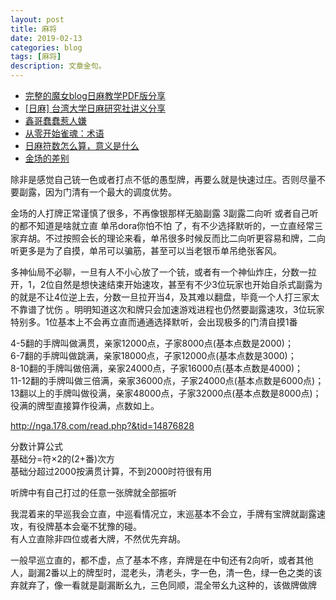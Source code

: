 ```yaml
---
layout: post
title: 麻将
date: 2019-02-13
categories: blog
tags: [麻将]
description: 文章金句。
---
```



- [完整的魔女blog日麻教学PDF版分享](http://bbs.nga.cn/read.php?tid=16199422)
- [[日麻] 台湾大学日麻研究社讲义分享 ](http://bbs.nga.cn/read.php?tid=16305312)
- [鑫哥蠢蠢惹人嫌](http://blog.sina.cn/dpool/blog/u/2138617711)
- [从零开始雀魂：术语](https://tieba.baidu.com/p/6031756563?lp=5027&mo_device=1&is_jingpost=0&pn=0&#type=3)
- [日麻符数怎么算，意义是什么](http://bbs.nga.cn/read.php?tid=16423775)
- [金场的差别](http://bbs.nga.cn/read.php?tid=16432422&rand=846)


除非是感觉自己铳一色或者打点不低的愚型牌，再要么就是快速过庄。否则尽量不要副露，因为门清有一个最大的调度优势。<br>

金场的人打牌正常谨慎了很多，不再像银那样无脑副露 3副露二向听 或者自己听的都不知道是啥就立直 单吊dora你怕不怕 了，有不少选择默听的，一立直经常三家弃胡。不过按照会长的理论来看，单吊很多时候反而比二向听更容易和牌，二向听更多是为了自摸，单吊可以骗筋，甚至可以当老银币单吊绝张客风。<br>

多神仙局不必聊，一旦有人不小心放了一个铳，或者有一个神仙炸庄，分数一拉开，1，2位自然是想快速结束开始速攻，甚至有不少3位玩家也开始自杀式副露为的就是不让4位逆上去，分数一旦拉开当4，及其难以翻盘，毕竟一个人打三家太不靠谱了忧伤 。明明知道这次和牌只会加速游戏进程也仍然要副露速攻，3位玩家特别多。1位基本上不会再立直而通通选择默听，会出现极多的门清自摸1番 


4-5翻的手牌叫做满贯，亲家12000点，子家8000点(基本点数是2000)；<br>
6-7翻的手牌叫做跳满，亲家18000点，子家12000点(基本点数是3000)；<br>
8-10翻的手牌叫做倍满，亲家24000点，子家16000点(基本点数是4000)；<br>
11-12翻的手牌叫做三倍满，亲家36000点，子家24000点(基本点数是6000点)；<br>
13翻以上的手牌叫做役满，亲家48000点，子家32000点(基本点数是8000点)；役满的牌型直接算作役满，点数如上。


http://nga.178.com/read.php?&tid=14876828


分数计算公式<br>
基础分=符×2的(2+番)次方<br>
基础分超过2000按满贯计算，不到2000时符很有用


听牌中有自己打过的任意一张牌就全部振听


我混着来的早巡我会立直，中巡看情况立，末巡基本不会立，手牌有宝牌就副露速攻，有役牌基本会毫不犹豫的碰。<br>
有人立直除非四位或者大牌，不然优先弃胡。<br>


一般早巡立直的，都不虚，点了基本不疼，弃牌是在中旬还有2向听，或者其他人，副漏2番以上的牌型时，混老头，清老头，字一色，清一色，绿一色之类的该弃就弃了，像一看就是副漏断幺九，三色同顺，混全带幺九这种的，该做牌做牌
